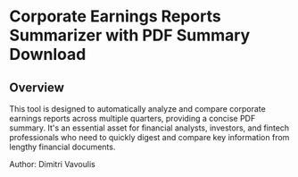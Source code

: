 # Corporate Earnings Reports Summarizer with PDF Summary Download

## Overview
This tool is designed to automatically analyze and compare corporate earnings reports across multiple quarters, providing a concise PDF summary. It's an essential asset for financial analysts, investors, and fintech professionals who need to quickly digest and compare key information from lengthy financial documents.

Author: Dimitri Vavoulis
